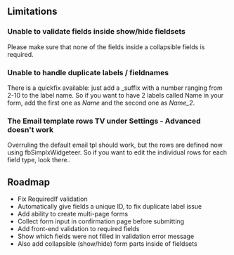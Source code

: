 ## Limitations

### Unable to validate fields inside show/hide fieldsets

Please make sure that none of the fields inside a collapsible fields is required.

### Unable to handle duplicate labels / fieldnames

There is a quickfix available: just add a _suffix with a number ranging from 2-10 to the label name. So if you want to have 2 labels called Name in your form, add the first one as *Name* and the second one as *Name_2*.

### The Email template rows TV under Settings - Advanced doesn't work

Overruling the default email tpl should work, but the rows are defined now using fbSimplxWidgeteer. So if you want to edit the individual rows for each field type, look there..

## Roadmap

- Fix RequiredIf validation
- Automatically give fields a unique ID, to fix duplicate label issue
- Add ability to create multi-page forms
- Collect form input in confirmation page before submitting
- Add front-end validation to required fields
- Show which fields were not filled in validation error message
- Also add collapsible (show/hide) form parts inside of fieldsets
